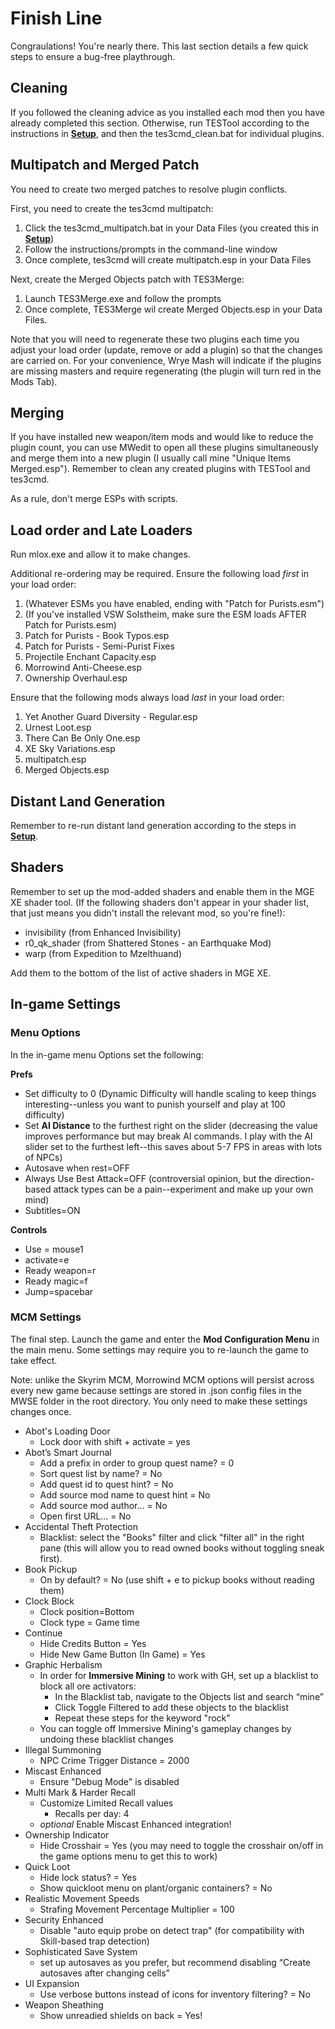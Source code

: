 # Finish Line

Congraulations! You're nearly there. This last section details a few quick steps to ensure a bug-free playthrough.

## Cleaning
If you followed the cleaning advice as you installed each mod then you have already completed this section. Otherwise, run TESTool according to the instructions in [**Setup**](https://github.com/doublemoulinet/Morrowind-Modular-Mod-Guide/blob/master/SETUP.md), and then the tes3cmd_clean.bat for individual plugins.

## Multipatch and Merged Patch
You need to create two merged patches to resolve plugin conflicts.

First, you need to create the tes3cmd multipatch:
1. Click the tes3cmd_multipatch.bat in your Data Files (you created this in [**Setup**](https://github.com/doublemoulinet/Morrowind-Modular-Mod-Guide/blob/master/SETUP.md))
1. Follow the instructions/prompts in the command-line window
1. Once complete, tes3cmd will create multipatch.esp in your Data Files
 
Next, create the Merged Objects patch with TES3Merge:
1. Launch TES3Merge.exe and follow the prompts
1. Once complete, TES3Merge wil create Merged Objects.esp in your Data Files. 

Note that you will need to regenerate these two plugins each time you adjust your load order (update, remove or add a plugin) so that the changes are carried on. For your convenience, Wrye Mash will indicate if the plugins are missing masters and require regenerating (the plugin will turn red in the Mods Tab).

## Merging
If you have installed new weapon/item mods and would like to reduce the plugin count, you can use MWedit to open all these plugins simultaneously and merge them into a new plugin (I usually call mine "Unique Items Merged.esp"). Remember to clean any created plugins with TESTool and tes3cmd.

As a rule, don't merge ESPs with scripts.

## Load order and Late Loaders
Run mlox.exe and allow it to make changes.

Additional re-ordering may be required. Ensure the following load *first* in your load order:
1. (Whatever ESMs you have enabled, ending with "Patch for Purists.esm")
1. (If you've installed VSW Solstheim, make sure the ESM loads AFTER Patch for Purists.esm)
1. Patch for Purists - Book Typos.esp
1. Patch for Purists - Semi-Purist Fixes
1. Projectile Enchant Capacity.esp
1. Morrowind Anti-Cheese.esp
1. Ownership Overhaul.esp

Ensure that the following mods always load *last* in your load order:
1. Yet Another Guard Diversity - Regular.esp
1. Urnest Loot.esp
1. There Can Be Only One.esp
1. XE Sky Variations.esp
1. multipatch.esp
1. Merged Objects.esp

## Distant Land Generation
Remember to re-run distant land generation according to the steps in [**Setup**](https://github.com/doublemoulinet/Morrowind-Modular-Mod-Guide/blob/master/SETUP.md).

## Shaders
Remember to set up the mod-added shaders and enable them in the MGE XE shader tool. (If the following shaders don't appear in your shader list, that just means you didn't install the relevant mod, so you're fine!):
- invisibility (from Enhanced Invisibility)
- r0_qk_shader (from Shattered Stones - an Earthquake Mod)
- warp (from Expedition to Mzelthuand)

Add them to the bottom of the list of active shaders in MGE XE.

## In-game Settings

### Menu Options
In the in-game menu Options set the following:

**Prefs**
- Set difficulty to 0 (Dynamic Difficulty will handle scaling to keep things interesting--unless you want to punish yourself and play at 100 difficulty)
- Set **AI Distance** to the furthest right on the slider (decreasing the value improves performance but may break AI commands. I play with the AI slider set to the furthest left--this saves about 5-7 FPS in areas with lots of NPCs) 
- Autosave when rest=OFF
- Always Use Best Attack=OFF (controversial opinion, but the direction-based attack types can be a pain--experiment and make up your own mind)
- Subtitles=ON

**Controls**
- Use = mouse1
- activate=e
- Ready weapon=r
- Ready magic=f
- Jump=spacebar

### MCM Settings
The final step. Launch the game and enter the **Mod Configuration Menu** in the main menu. Some settings may require you to re-launch the game to take effect.

Note: unlike the Skyrim MCM, Morrowind MCM options will persist across every new game because settings are stored in .json config files in the MWSE folder in the root directory. You only need to make these settings changes once.

- Abot's Loading Door
	- Lock door with shift + activate = yes
- Abot’s Smart Journal
	- Add a prefix in order to group quest name? = 0
	- Sort quest list by name? = No
	- Add quest id to quest hint? = No
	- Add source mod name to quest hint = No
	- Add source mod author… = No
	- Open first URL… = No
- Accidental Theft Protection
	- Blacklist: select the "Books" filter and click "filter all" in the right pane (this will allow you to read owned books without toggling sneak first).
- Book Pickup
	- On by default? = No (use shift + e to pickup books without reading them)
- Clock Block
	- Clock position=Bottom
	- Clock type = Game time
- Continue
	- Hide Credits Button = Yes
	- Hide New Game Button (In Game) = Yes
- Graphic Herbalism
	- In order for **Immersive Mining** to work with GH, set up a blacklist to block all ore activators:
		- In the Blacklist tab, navigate to the Objects list and search “mine”
		- Click Toggle Filtered to add these objects to the blacklist
		- Repeat these steps for the keyword "rock"
	- You can toggle off Immersive Mining's gameplay changes by undoing these blacklist changes
- Illegal Summoning
	- NPC Crime Trigger Distance = 2000
- Miscast Enhanced
	- Ensure "Debug Mode" is disabled
- Multi Mark & Harder Recall
	- Customize Limited Recall values
		- Recalls per day: 4
	- *optional* Enable Miscast Enhanced integration!
- Ownership Indicator
	- Hide Crosshair = Yes (you may need to toggle the crosshair on/off in the game options menu to get this to work)
- Quick Loot
	- Hide lock status? = Yes
	- Show quickloot menu on plant/organic containers? = No
- Realistic Movement Speeds
	- Strafing Movement Percentage Multiplier = 100
- Security Enhanced
	- Disable "auto equip probe on detect trap" (for compatibility with Skill-based trap detection)
- Sophisticated Save System
	- set up autosaves as you prefer, but recommend disabling “Create autosaves after changing cells”
- UI Expansion
	- Use verbose buttons instead of icons for inventory filtering? = No
- Weapon Sheathing
	- Show unreadied shields on back = Yes!